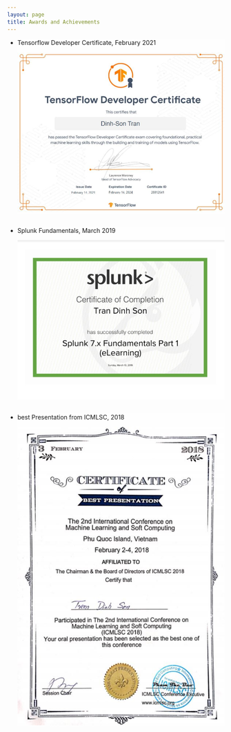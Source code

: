 ```yaml
---
layout: page
title: Awards and Achievements
---
```


<style type="text/css">
	li{

		background: #fefefe;
	}
  p{
    font-family:"Courier New", Courier, monospace  
    color:#000;

  }

</style>

<ul>

<li>
  <p>
    Tensorflow Developer Certificate, February 2021
   </p>
   <img src="/public/pictures/tf.jpg">
 </li>

<br>

<li>
  <p>
    Splunk Fundamentals, March 2019
   </p>
   <img src="/public/pictures/splunk.jpg">
 </li>

<br>

<li>
  <p>
    best Presentation from ICMLSC, 2018
   </p>
   <img src="/public/pictures/bestpaper.jpg">
 </li>

<br>



</ul>
